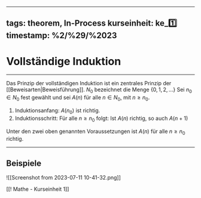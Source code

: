 
---
tags: theorem, In-Process
kurseinheit: ke_1️⃣
timestamp: %2/%29/%2023
---


# Vollständige Induktion

***
Das Prinzip der vollständigen Induktion ist ein zentrales Prinzip der [[Beweisarten|Beweisführung]].
$N_{0}$ bezeichnet die Menge {${0,1,2,...}$}
Sei $n_{0}\in N_{0}$ fest gewählt und sei $A(n)$ für alle $n\in N_{0}$, mit $n\geq n_{0}$. 

1. Induktionsanfang: $A(n_{0})$ ist richtig.
2. Induktionsschritt: Für alle $n\geq n_{0}$ folgt: Ist $A(n)$ richtig, so auch $A(n+1)$

Unter den zwei oben genannten Voraussetzungen ist $A(n)$ für alle $n \geq n_{0}$ richtig.

***
## Beispiele

![[Screenshot from 2023-07-11 10-41-32.png]]

[[! Mathe - Kurseinheit 1]]
